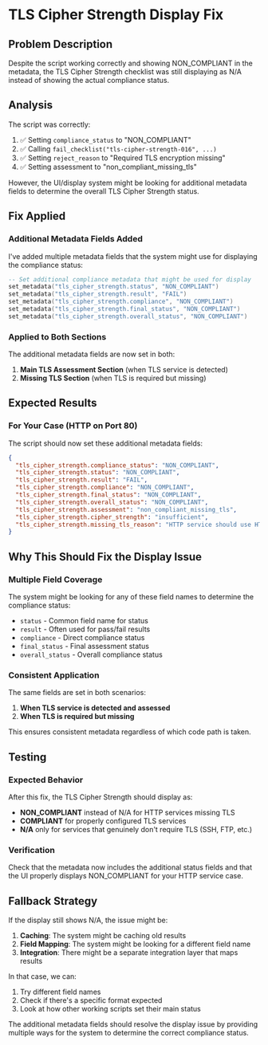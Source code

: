 # TLS Cipher Strength Display Fix

## Problem Description
Despite the script working correctly and showing NON_COMPLIANT in the metadata, the TLS Cipher Strength checklist was still displaying as N/A instead of showing the actual compliance status.

## Analysis
The script was correctly:
1. ✅ Setting `compliance_status` to "NON_COMPLIANT"
2. ✅ Calling `fail_checklist("tls-cipher-strength-016", ...)`
3. ✅ Setting `reject_reason` to "Required TLS encryption missing"
4. ✅ Setting assessment to "non_compliant_missing_tls"

However, the UI/display system might be looking for additional metadata fields to determine the overall TLS Cipher Strength status.

## Fix Applied

### Additional Metadata Fields Added
I've added multiple metadata fields that the system might use for displaying the compliance status:

```lua
-- Set additional compliance metadata that might be used for display
set_metadata("tls_cipher_strength.status", "NON_COMPLIANT")
set_metadata("tls_cipher_strength.result", "FAIL")
set_metadata("tls_cipher_strength.compliance", "NON_COMPLIANT")
set_metadata("tls_cipher_strength.final_status", "NON_COMPLIANT")
set_metadata("tls_cipher_strength.overall_status", "NON_COMPLIANT")
```

### Applied to Both Sections
The additional metadata fields are now set in both:
1. **Main TLS Assessment Section** (when TLS service is detected)
2. **Missing TLS Section** (when TLS is required but missing)

## Expected Results

### For Your Case (HTTP on Port 80)
The script should now set these additional metadata fields:

```json
{
  "tls_cipher_strength.compliance_status": "NON_COMPLIANT",
  "tls_cipher_strength.status": "NON_COMPLIANT",
  "tls_cipher_strength.result": "FAIL",
  "tls_cipher_strength.compliance": "NON_COMPLIANT",
  "tls_cipher_strength.final_status": "NON_COMPLIANT",
  "tls_cipher_strength.overall_status": "NON_COMPLIANT",
  "tls_cipher_strength.assessment": "non_compliant_missing_tls",
  "tls_cipher_strength.cipher_strength": "insufficient",
  "tls_cipher_strength.missing_tls_reason": "HTTP service should use HTTPS (port 443) for security"
}
```

## Why This Should Fix the Display Issue

### Multiple Field Coverage
The system might be looking for any of these field names to determine the compliance status:
- `status` - Common field name for status
- `result` - Often used for pass/fail results
- `compliance` - Direct compliance status
- `final_status` - Final assessment status
- `overall_status` - Overall compliance status

### Consistent Application
The same fields are set in both scenarios:
1. **When TLS service is detected and assessed**
2. **When TLS is required but missing**

This ensures consistent metadata regardless of which code path is taken.

## Testing

### Expected Behavior
After this fix, the TLS Cipher Strength should display as:
- **NON_COMPLIANT** instead of N/A for HTTP services missing TLS
- **COMPLIANT** for properly configured TLS services
- **N/A** only for services that genuinely don't require TLS (SSH, FTP, etc.)

### Verification
Check that the metadata now includes the additional status fields and that the UI properly displays NON_COMPLIANT for your HTTP service case.

## Fallback Strategy
If the display still shows N/A, the issue might be:
1. **Caching**: The system might be caching old results
2. **Field Mapping**: The system might be looking for a different field name
3. **Integration**: There might be a separate integration layer that maps results

In that case, we can:
1. Try different field names
2. Check if there's a specific format expected
3. Look at how other working scripts set their main status

The additional metadata fields should resolve the display issue by providing multiple ways for the system to determine the correct compliance status.
